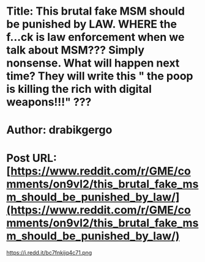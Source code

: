 # Title: This brutal fake MSM should be punished by LAW. WHERE the f...ck is law enforcement when we talk about MSM??? Simply nonsense. What will happen next time? They will write this " the poop is killing the rich with digital weapons!!!" ???
# Author: drabikgergo
# Post URL: [https://www.reddit.com/r/GME/comments/on9vl2/this_brutal_fake_msm_should_be_punished_by_law/](https://www.reddit.com/r/GME/comments/on9vl2/this_brutal_fake_msm_should_be_punished_by_law/)


https://i.redd.it/bc7fnkijq4c71.png